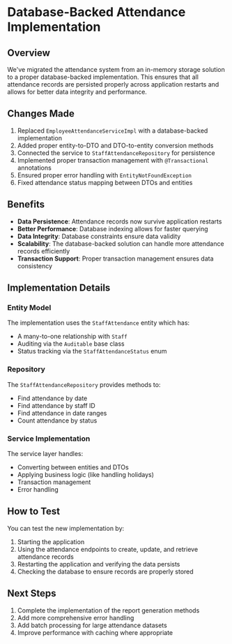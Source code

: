 # Database-Backed Attendance Implementation

## Overview

We've migrated the attendance system from an in-memory storage solution to a proper database-backed implementation. This ensures that all attendance records are persisted properly across application restarts and allows for better data integrity and performance.

## Changes Made

1. Replaced `EmployeeAttendanceServiceImpl` with a database-backed implementation
2. Added proper entity-to-DTO and DTO-to-entity conversion methods
3. Connected the service to `StaffAttendanceRepository` for persistence
4. Implemented proper transaction management with `@Transactional` annotations
5. Ensured proper error handling with `EntityNotFoundException`
6. Fixed attendance status mapping between DTOs and entities

## Benefits

- **Data Persistence**: Attendance records now survive application restarts
- **Better Performance**: Database indexing allows for faster querying
- **Data Integrity**: Database constraints ensure data validity
- **Scalability**: The database-backed solution can handle more attendance records efficiently
- **Transaction Support**: Proper transaction management ensures data consistency

## Implementation Details

### Entity Model

The implementation uses the `StaffAttendance` entity which has:
- A many-to-one relationship with `Staff`
- Auditing via the `Auditable` base class
- Status tracking via the `StaffAttendanceStatus` enum

### Repository

The `StaffAttendanceRepository` provides methods to:
- Find attendance by date
- Find attendance by staff ID
- Find attendance in date ranges
- Count attendance by status

### Service Implementation

The service layer handles:
- Converting between entities and DTOs
- Applying business logic (like handling holidays)
- Transaction management
- Error handling

## How to Test

You can test the new implementation by:

1. Starting the application
2. Using the attendance endpoints to create, update, and retrieve attendance records
3. Restarting the application and verifying the data persists
4. Checking the database to ensure records are properly stored

## Next Steps

1. Complete the implementation of the report generation methods
2. Add more comprehensive error handling
3. Add batch processing for large attendance datasets
4. Improve performance with caching where appropriate
